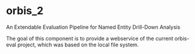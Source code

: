 # orbis_2
An Extendable Evaluation Pipeline for Named Entity Drill-Down Analysis

The goal of this component is to provide a webservice of the current orbis-eval project, which was based on the local file system.
